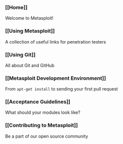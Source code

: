 ### [[Home]]

Welcome to Metasploit!
### [[Using Metasploit]]

A collection of useful links for penetration testers
### [[Using Git]]

All about Git and GitHub
### [[Metasploit Development Environment]]

From `apt-get install` to sending your first pull request
### [[Acceptance Guidelines]]

What should your modules look like?

### [[Contributing to Metasploit]]

Be a part of our open source community